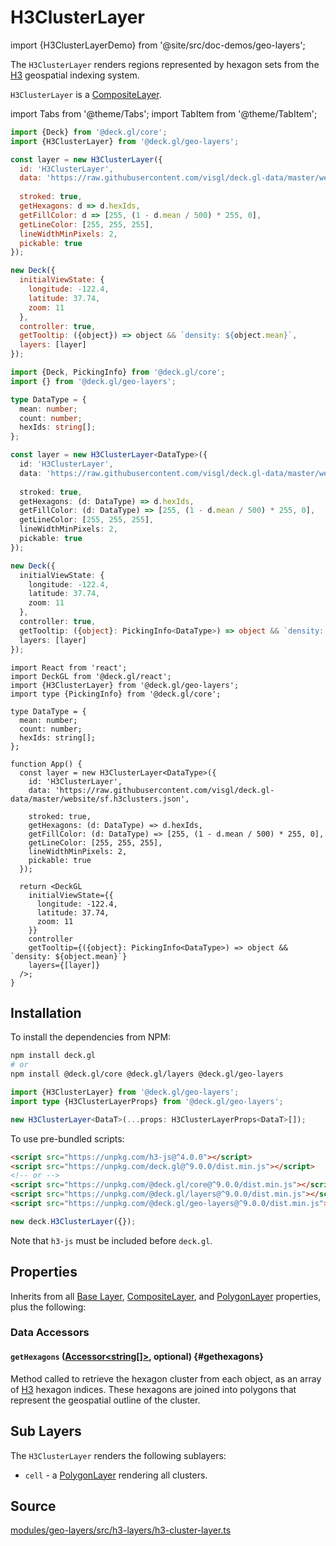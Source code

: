 # H3ClusterLayer

import {H3ClusterLayerDemo} from '@site/src/doc-demos/geo-layers';

<H3ClusterLayerDemo />

The `H3ClusterLayer` renders regions represented by hexagon sets from the [H3](https://h3geo.org/) geospatial indexing system.

`H3ClusterLayer` is a [CompositeLayer](../core/composite-layer.md).


import Tabs from '@theme/Tabs';
import TabItem from '@theme/TabItem';

<Tabs groupId="language">
  <TabItem value="js" label="JavaScript">

```js
import {Deck} from '@deck.gl/core';
import {H3ClusterLayer} from '@deck.gl/geo-layers';

const layer = new H3ClusterLayer({
  id: 'H3ClusterLayer',
  data: 'https://raw.githubusercontent.com/visgl/deck.gl-data/master/website/sf.h3clusters.json',
  
  stroked: true,
  getHexagons: d => d.hexIds,
  getFillColor: d => [255, (1 - d.mean / 500) * 255, 0],
  getLineColor: [255, 255, 255],
  lineWidthMinPixels: 2,
  pickable: true
});

new Deck({
  initialViewState: {
    longitude: -122.4,
    latitude: 37.74,
    zoom: 11
  },
  controller: true,
  getTooltip: ({object}) => object && `density: ${object.mean}`,
  layers: [layer]
});
```

  </TabItem>
  <TabItem value="ts" label="TypeScript">

```ts
import {Deck, PickingInfo} from '@deck.gl/core';
import {} from '@deck.gl/geo-layers';

type DataType = {
  mean: number;
  count: number;
  hexIds: string[];
};

const layer = new H3ClusterLayer<DataType>({
  id: 'H3ClusterLayer',
  data: 'https://raw.githubusercontent.com/visgl/deck.gl-data/master/website/sf.h3clusters.json',
  
  stroked: true,
  getHexagons: (d: DataType) => d.hexIds,
  getFillColor: (d: DataType) => [255, (1 - d.mean / 500) * 255, 0],
  getLineColor: [255, 255, 255],
  lineWidthMinPixels: 2,
  pickable: true
});

new Deck({
  initialViewState: {
    longitude: -122.4,
    latitude: 37.74,
    zoom: 11
  },
  controller: true,
  getTooltip: ({object}: PickingInfo<DataType>) => object && `density: ${object.mean}`,
  layers: [layer]
});
```

  </TabItem>
  <TabItem value="react" label="React">

```tsx
import React from 'react';
import DeckGL from '@deck.gl/react';
import {H3ClusterLayer} from '@deck.gl/geo-layers';
import type {PickingInfo} from '@deck.gl/core';

type DataType = {
  mean: number;
  count: number;
  hexIds: string[];
};

function App() {
  const layer = new H3ClusterLayer<DataType>({
    id: 'H3ClusterLayer',
    data: 'https://raw.githubusercontent.com/visgl/deck.gl-data/master/website/sf.h3clusters.json',
    
    stroked: true,
    getHexagons: (d: DataType) => d.hexIds,
    getFillColor: (d: DataType) => [255, (1 - d.mean / 500) * 255, 0],
    getLineColor: [255, 255, 255],
    lineWidthMinPixels: 2,
    pickable: true
  });

  return <DeckGL
    initialViewState={{
      longitude: -122.4,
      latitude: 37.74,
      zoom: 11
    }}
    controller
    getTooltip={({object}: PickingInfo<DataType>) => object && `density: ${object.mean}`}
    layers={[layer]}
  />;
}
```

  </TabItem>
</Tabs>


## Installation

To install the dependencies from NPM:

```bash
npm install deck.gl
# or
npm install @deck.gl/core @deck.gl/layers @deck.gl/geo-layers
```

```ts
import {H3ClusterLayer} from '@deck.gl/geo-layers';
import type {H3ClusterLayerProps} from '@deck.gl/geo-layers';

new H3ClusterLayer<DataT>(...props: H3ClusterLayerProps<DataT>[]);
```

To use pre-bundled scripts:

```html
<script src="https://unpkg.com/h3-js@^4.0.0"></script>
<script src="https://unpkg.com/deck.gl@^9.0.0/dist.min.js"></script>
<!-- or -->
<script src="https://unpkg.com/@deck.gl/core@^9.0.0/dist.min.js"></script>
<script src="https://unpkg.com/@deck.gl/layers@^9.0.0/dist.min.js"></script>
<script src="https://unpkg.com/@deck.gl/geo-layers@^9.0.0/dist.min.js"></script>
```

```js
new deck.H3ClusterLayer({});
```

Note that `h3-js` must be included before `deck.gl`.

## Properties

Inherits from all [Base Layer](../core/layer.md), [CompositeLayer](../core/composite-layer.md), and [PolygonLayer](../layers/polygon-layer.md) properties, plus the following:

### Data Accessors

#### `getHexagons` ([Accessor&lt;string[]&gt;](../../developer-guide/using-layers.md#accessors), optional) {#gethexagons}

Method called to retrieve the hexagon cluster from each object, as an array of [H3](https://h3geo.org/) hexagon indices. These hexagons are joined into polygons that represent the geospatial outline of the cluster.


## Sub Layers

The `H3ClusterLayer` renders the following sublayers:

* `cell` - a [PolygonLayer](../layers/column-layer.md) rendering all clusters.


## Source

[modules/geo-layers/src/h3-layers/h3-cluster-layer.ts](https://github.com/visgl/deck.gl/tree/master/modules/geo-layers/src/h3-layers/h3-cluster-layer.ts)

